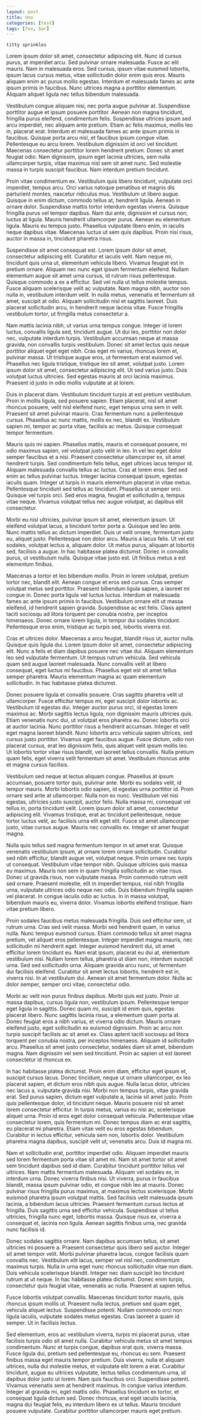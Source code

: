 ```yaml
---
layout: post
title: Uno
categories: [test]
tags: [foo, bar]
---
```


    titty sprinkles

Lorem ipsum dolor sit amet, consectetur adipiscing elit. Nunc id cursus purus, at imperdiet arcu. Sed pulvinar ornare malesuada. Fusce ac elit mauris. Nam in malesuada eros. Sed cursus, ipsum vitae euismod lobortis, ipsum lacus cursus metus, vitae sollicitudin dolor enim quis eros. Mauris aliquam enim ac purus mollis egestas. Interdum et malesuada fames ac ante ipsum primis in faucibus. Nunc ultrices magna a porttitor elementum. Aliquam aliquet ligula nec tellus bibendum malesuada.

<!-- more -->

Vestibulum congue aliquam nisi, nec porta augue pulvinar at. Suspendisse porttitor augue et ipsum posuere porttitor. Aenean non magna tincidunt, fringilla purus eleifend, condimentum felis. Suspendisse ultrices ipsum sed arcu imperdiet, nec aliquam ante pretium. Etiam ac felis maximus, mollis leo in, placerat erat. Interdum et malesuada fames ac ante ipsum primis in faucibus. Quisque porta arcu nisl, et faucibus ipsum congue vitae. Pellentesque eu arcu lorem. Vestibulum dignissim id orci vel tincidunt. Maecenas consectetur porttitor lorem hendrerit pretium. Donec sit amet feugiat odio. Nam dignissim, ipsum eget lacinia ultricies, sem nulla ullamcorper turpis, vitae maximus nisl sem sit amet nunc. Sed molestie massa in turpis suscipit faucibus. Nam interdum pretium tincidunt.

Proin vitae condimentum ex. Vestibulum quis libero tincidunt, vulputate orci imperdiet, tempus arcu. Orci varius natoque penatibus et magnis dis parturient montes, nascetur ridiculus mus. Vestibulum ut libero augue. Quisque in enim dictum, commodo tellus at, hendrerit ligula. Aenean in ornare dolor. Suspendisse mattis tortor interdum egestas viverra. Quisque fringilla purus vel tempor dapibus. Nam dui ante, dignissim et cursus non, luctus at ligula. Mauris hendrerit ullamcorper purus. Aenean eu elementum ligula. Mauris eu tempus justo. Phasellus vulputate libero enim, in iaculis neque dapibus vitae. Maecenas luctus ut sem quis dapibus. Proin nisi risus, auctor in massa in, tincidunt pharetra risus.

Suspendisse sit amet consequat est. Lorem ipsum dolor sit amet, consectetur adipiscing elit. Curabitur et iaculis velit. Nam neque mi, tincidunt quis urna ut, elementum vehicula libero. Vivamus feugiat est in pretium ornare. Aliquam nec nunc eget ipsum fermentum eleifend. Nullam elementum augue sit amet urna cursus, id rutrum risus pellentesque. Quisque commodo a ex a efficitur. Sed vel nulla ut tellus molestie tempus. Fusce aliquam scelerisque velit ac vulputate. Nam magna nibh, auctor non nulla in, vestibulum interdum velit. In nulla metus, venenatis et fermentum sit amet, suscipit at odio. Aliquam sollicitudin nisl et sagittis laoreet. Duis placerat sollicitudin arcu, in hendrerit neque lacinia vitae. Fusce fringilla vestibulum tortor, ut fringilla metus consectetur a.

Nam mattis lacinia nibh, ut varius urna tempus congue. Integer id lorem luctus, convallis ligula sed, tincidunt augue. Ut dui leo, porttitor non dolor nec, vulputate interdum turpis. Vestibulum accumsan neque at massa gravida, non convallis turpis vestibulum. Donec sit amet lectus quis neque porttitor aliquet eget eget nibh. Cras eget mi varius, rhoncus lorem et, pulvinar massa. Ut tristique augue eros, ut fermentum erat euismod vel. Phasellus nec ligula tristique, tristique leo sit amet, volutpat justo. Lorem ipsum dolor sit amet, consectetur adipiscing elit. Ut sed varius justo. Duis volutpat luctus ultricies. Sed egestas mauris at orci lacinia maximus. Praesent id justo in odio mollis vulputate at at lorem.

Duis in placerat diam. Vestibulum tincidunt turpis at est pretium vestibulum. Proin in mollis ligula, sed posuere sapien. Etiam placerat, nisl sit amet rhoncus posuere, velit nisl eleifend nunc, eget tempus urna sem in velit. Praesent sit amet pulvinar mauris. Cras fermentum nunc a pellentesque cursus. Phasellus ac nunc mattis, mollis ex nec, blandit ex. Vestibulum sapien mi, tempor ac porta vitae, facilisis ac metus. Quisque consequat tempor fermentum.

Mauris quis mi sapien. Phasellus mattis, mauris et consequat posuere, mi odio maximus sapien, vel volutpat justo velit in leo. In vel leo eget dolor semper faucibus et a nisi. Praesent consectetur ullamcorper ex, sit amet hendrerit turpis. Sed condimentum felis tellus, eget ultrices lacus tempor id. Aliquam malesuada convallis tellus ac luctus. Cras at lorem eros. Sed sed enim ac tellus pulvinar luctus. Integer lacinia consequat ipsum, egestas iaculis quam. Integer ut turpis in mauris elementum placerat in vitae metus. Pellentesque tincidunt sed tellus ac tincidunt. Phasellus ut semper orci. Quisque vel turpis orci. Sed eros magna, feugiat et sollicitudin a, tempus vitae neque. Vivamus volutpat tellus nec augue volutpat, ac dapibus elit consectetur.

Morbi eu nisl ultricies, pulvinar ipsum sit amet, elementum ipsum. Ut eleifend volutpat lacus, a tincidunt tortor porta a. Quisque sed leo ante. Nunc mattis tellus ac dictum imperdiet. Duis ut velit ornare, fermentum justo eu, aliquet justo. Pellentesque non dolor arcu. Mauris a lacus felis. Ut vel est sodales, volutpat lectus a, aliquam dolor. Ut metus purus, aliquam at lobortis sed, facilisis a augue. In hac habitasse platea dictumst. Donec in convallis purus, ut vestibulum nulla. Quisque vitae justo est. Ut finibus metus a est elementum finibus.

Maecenas a tortor et leo bibendum mollis. Proin in lorem volutpat, pretium tortor nec, blandit elit. Aenean congue et eros sed cursus. Cras semper volutpat metus sed porttitor. Praesent bibendum ligula sapien, a laoreet mi congue in. Donec porta ligula vel luctus luctus. Interdum et malesuada fames ac ante ipsum primis in faucibus. Vestibulum ornare elit ut massa eleifend, id hendrerit sapien gravida. Suspendisse ac est felis. Class aptent taciti sociosqu ad litora torquent per conubia nostra, per inceptos himenaeos. Donec ornare lorem ligula, in tempor dui sodales tincidunt. Pellentesque eros enim, tristique ac turpis sed, lobortis viverra est.

Cras et ultrices dolor. Maecenas a arcu feugiat, blandit risus ut, auctor nulla. Quisque quis ligula dui. Lorem ipsum dolor sit amet, consectetur adipiscing elit. Nunc a felis et diam dapibus posuere nec vitae dui. Aliquam elementum leo sed vulputate fermentum. Ut tempus rutrum vehicula. Sed vehicula quam sed augue laoreet malesuada. Nunc convallis velit at libero consequat, eget luctus mi faucibus. Phasellus eget est sit amet tellus semper pharetra. Mauris elementum magna ac quam elementum sollicitudin. In hac habitasse platea dictumst.

Donec posuere ligula et convallis posuere. Cras sagittis pharetra velit ut ullamcorper. Fusce efficitur tempus mi, eget suscipit dolor lobortis ac. Vestibulum id egestas dui. Integer auctor purus orci, id egestas lorem maximus ac. Morbi sagittis lectus ligula, non dignissim mauris ultricies quis. Etiam venenatis nunc dui, ut volutpat eros pharetra eu. Donec lobortis orci at auctor lacinia. Nunc porttitor risus a hendrerit accumsan. Integer et velit eget magna laoreet blandit. Nunc lobortis arcu vehicula sapien ultrices, sed cursus justo porttitor. Vivamus eget faucibus augue. Fusce dictum, odio non placerat cursus, erat leo dignissim felis, quis aliquet velit ipsum mollis leo. Ut lobortis tortor vitae risus blandit, vel laoreet tellus convallis. Nulla pretium quam felis, eget viverra velit fermentum sit amet. Vestibulum rhoncus ante et magna cursus facilisis.

Vestibulum sed neque at lectus aliquam congue. Phasellus at ipsum accumsan, posuere tortor quis, pulvinar ante. Morbi eu sodales velit, id tempor mauris. Morbi lobortis odio sapien, id egestas urna porttitor id. Proin ornare sed ante at ullamcorper. Nulla non ex nunc. Vestibulum vel nisi egestas, ultricies justo suscipit, auctor felis. Nulla massa mi, consequat vel tellus in, porta tincidunt velit. Lorem ipsum dolor sit amet, consectetur adipiscing elit. Vivamus tristique, erat ac tincidunt pellentesque, neque tortor luctus velit, ac facilisis urna elit eget elit. Fusce sit amet ullamcorper justo, vitae cursus augue. Mauris nec convallis ex. Integer sit amet feugiat magna.

Nulla quis tellus sed magna fermentum tempor in sit amet erat. Quisque venenatis vestibulum ipsum, at ornare lorem ornare sollicitudin. Curabitur sed nibh efficitur, blandit augue vel, volutpat neque. Proin ornare nec turpis ut consequat. Vestibulum vitae tempor nibh. Quisque ultricies quis massa eu maximus. Mauris non sem in quam fringilla sollicitudin ac vitae risus. Donec ut gravida risus, non vulputate massa. Proin commodo rutrum velit sed ornare. Praesent molestie, elit in imperdiet tempus, nisl nibh fringilla urna, vulputate ultrices odio neque nec odio. Duis bibendum fringilla sapien vel placerat. In congue iaculis odio ac luctus. In in massa volutpat, bibendum mauris eu, viverra dolor. Vivamus lobortis eleifend tristique. Nam vitae pretium libero.

Proin sodales faucibus metus malesuada fringilla. Duis sed efficitur sem, ut rutrum urna. Cras sed velit massa. Morbi sed hendrerit quam, in varius nulla. Nunc tempus euismod cursus. Etiam commodo tellus sit amet magna pretium, vel aliquet eros pellentesque. Integer imperdiet magna mauris, nec sollicitudin mi hendrerit eget. Integer euismod hendrerit dui, sit amet efficitur lorem tincidunt eu. Nam erat ipsum, placerat eu dui at, elementum vestibulum nisi. Nullam lorem tellus, pharetra ut diam non, interdum suscipit urna. Sed sed sollicitudin urna. Aliquam gravida arcu nunc, ut fermentum dui facilisis eleifend. Curabitur sit amet lectus lobortis, hendrerit est in, viverra nisi. In at vestibulum dui. Aenean sit amet fermentum dolor. Nulla ac dolor semper, semper orci vitae, consectetur odio.

Morbi ac velit non purus finibus dapibus. Morbi quis est justo. Proin ut massa dapibus, cursus ligula non, vestibulum ipsum. Pellentesque tempor eget ligula in sagittis. Donec quam mi, suscipit id enim quis, egestas placerat libero. Nunc sagittis lacinia risus, a elementum quam porta at. Donec feugiat eros a nibh varius, et viverra odio dictum. Mauris ornare eleifend justo, eget sollicitudin ex euismod dignissim. Proin ac arcu non turpis suscipit facilisis ac sit amet ex. Class aptent taciti sociosqu ad litora torquent per conubia nostra, per inceptos himenaeos. Aliquam id sollicitudin arcu. Phasellus sit amet justo consectetur, sodales diam sit amet, bibendum magna. Nam dignissim vel sem sed tincidunt. Proin ac sapien ut est laoreet consectetur id rhoncus ex.

In hac habitasse platea dictumst. Proin enim diam, efficitur eget ipsum et, suscipit cursus lacus. Donec tincidunt, neque ut ornare ullamcorper, ex leo placerat sapien, et dictum eros nibh quis augue. Nulla lacus dolor, ultricies nec lacus a, vulputate gravida nisi. Morbi non tempus turpis, vitae gravida erat. Sed purus sapien, dictum eget vulputate a, lacinia sit amet justo. Proin quis pellentesque dolor, id tincidunt neque. Mauris posuere nisl sit amet lorem consectetur efficitur. In turpis metus, varius eu nisi ac, scelerisque aliquet urna. Proin id eros eget dolor consequat vehicula. Pellentesque vitae consectetur lorem, quis fermentum mi. Donec tempus diam ac erat sagittis, eu placerat mi pharetra. Etiam vitae velit eu eros egestas bibendum. Curabitur in lectus efficitur, vehicula sem non, lobortis dolor. Vestibulum pharetra magna dapibus, suscipit velit ut, venenatis arcu. Duis id magna mi.

Nam et sollicitudin erat, porttitor imperdiet odio. Aliquam imperdiet mauris sed lorem fermentum porta vitae sit amet mi. Nam sit amet tortor sit amet sem tincidunt dapibus sed id diam. Curabitur tincidunt porttitor tellus vel ultrices. Nam mattis fermentum malesuada. Aliquam vel sodales ex, in interdum urna. Donec viverra finibus nisi. Ut viverra, purus in faucibus blandit, massa ipsum pulvinar odio, et congue nibh leo at mauris. Donec pulvinar risus fringilla purus maximus, at maximus lectus scelerisque. Morbi euismod pharetra ipsum volutpat mattis. Sed facilisis velit malesuada ipsum lacinia, a bibendum lacus ultricies. Praesent fermentum cursus lectus at fringilla. Duis sagittis urna sed efficitur vehicula. Suspendisse ut tellus ultricies, fringilla nunc eget, lobortis massa. Quisque risus ex, viverra a consequat et, lacinia non ligula. Aenean sagittis finibus urna, nec gravida nunc facilisis id.

Donec sodales sagittis ornare. Nam dapibus accumsan tellus, sit amet ultricies mi posuere a. Praesent consectetur quis libero sed auctor. Integer sit amet tempor velit. Morbi pulvinar pharetra lacus, congue facilisis quam convallis nec. Vestibulum elit lacus, semper vel nisl nec, condimentum maximus turpis. Nulla in urna eget nunc rhoncus sollicitudin vitae non diam. Duis vehicula scelerisque blandit. Integer nec diam suscipit leo tincidunt rutrum at ut neque. In hac habitasse platea dictumst. Donec enim turpis, consectetur quis feugiat vitae, venenatis ac nulla. Praesent at sapien tellus.

Fusce lobortis volutpat convallis. Maecenas tincidunt tortor mauris, quis rhoncus ipsum mollis ut. Praesent nulla lectus, pretium sed quam eget, vehicula aliquet lectus. Suspendisse potenti. Nullam commodo orci non ligula iaculis, vulputate sodales metus egestas. Cras laoreet a quam id semper. Ut in facilisis lectus.

Sed elementum, eros ac vestibulum viverra, turpis mi placerat purus, vitae facilisis turpis odio sit amet nulla. Curabitur vehicula metus sit amet tempus condimentum. Nunc et turpis congue, dapibus erat quis, viverra massa. Fusce ligula dui, pretium sed pellentesque eu, rhoncus eu sem. Praesent finibus massa eget mauris tempor pretium. Duis viverra, nulla et aliquam ultrices, nulla dui molestie metus, et vulputate elit lorem a erat. Curabitur tincidunt, augue eu ultrices vulputate, lectus tellus condimentum urna, id dapibus dolor justo ut lorem. Nam quis faucibus orci. Suspendisse potenti. Vivamus venenatis sem at hendrerit maximus. In congue varius interdum. Integer at gravida mi, eget mattis odio. Phasellus tincidunt ex tortor, et consequat ligula dictum sed. Donec rhoncus, erat eget iaculis lacinia, magna dui feugiat felis, eu interdum libero ex ut tellus. Mauris tincidunt posuere vulputate. Curabitur porttitor ullamcorper mauris eget pretium.
